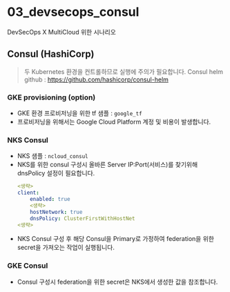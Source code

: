 # 03_devsecops_consul
DevSecOps X MultiCloud 위한 시나리오


## Consul (HashiCorp)

> 두 Kubernetes 환경을 컨트롤하므로 실행에 주의가 필요합니다.
> Consul helm github : https://github.com/hashicorp/consul-helm

### GKE provisioning (option)
- GKE 환경 프로비저닝을 위한 tf 샘플 : `google_tf`
- 프로비저닝을 위해서는 Google Cloud Platform 계정 및 비용이 발생합니다.

### NKS Consul
- NKS 샘플 : `ncloud_consul`
- NKS를 위한 consul 구성시 올바른 Server IP:Port(서비스)를 찾기위해 dnsPolicy 설정이 필요합니다.
    ```yaml
    <생략>
    client:
        enabled: true
        <생략>
        hostNetwork: true
        dnsPolicy: ClusterFirstWithHostNet
    <생략>
    ```
- NKS Consul 구성 후 해당 Consul을 Primary로 가정하여 federation을 위한 secret을 가져오는 작업이 실행됩니다.

### GKE Consul
- Consul 구성시 federation을 위한 secret은 NKS에서 생성한 값을 참조합니다.